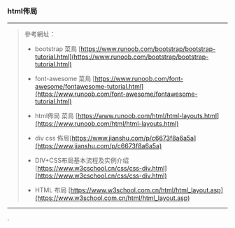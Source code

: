### html佈局

****

> 參考網址：
> 
> * bootstrap 菜鳥 [https://www.runoob.com/bootstrap/bootstrap-tutorial.html](https://www.runoob.com/bootstrap/bootstrap-tutorial.html)
> 
> * font-awesome 菜鳥 [https://www.runoob.com/font-awesome/fontawesome-tutorial.html](https://www.runoob.com/font-awesome/fontawesome-tutorial.html)
> 
> * html佈局 菜鳥 [https://www.runoob.com/html/html-layouts.html](https://www.runoob.com/html/html-layouts.html)
> 
> * div css 佈局[https://www.jianshu.com/p/c6673f8a6a5a](https://www.jianshu.com/p/c6673f8a6a5a)
> 
> * DIV+CSS布局基本流程及实例介绍[https://www.w3cschool.cn/css/css-div.html](https://www.w3cschool.cn/css/css-div.html)
> 
> * HTML 布局 [https://www.w3school.com.cn/html/html_layout.asp](https://www.w3school.com.cn/html/html_layout.asp)

****

.


